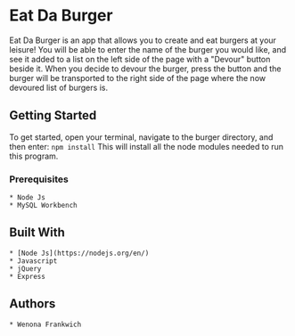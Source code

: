# Eat Da Burger
Eat Da Burger is an app that allows you to create and eat burgers at your leisure! You will be able to enter the name of the burger you would like, and see it added to a list on the left side of the page with a "Devour" button beside it. When you decide to devour the burger, press the button and the burger will be transported to the right side of the page where the now devoured list of burgers is.

## Getting Started

To get started, open your terminal, navigate to the burger directory, and then enter:
`npm install`
This will install all the node modules needed to run this program.

### Prerequisites

    * Node Js
    * MySQL Workbench

## Built With

    * [Node Js](https://nodejs.org/en/)
    * Javascript
    * jQuery
    * Express

## Authors

    * Wenona Frankwich
